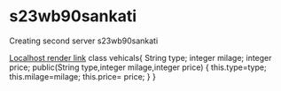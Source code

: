 # s23wb90sankati
Creating second server s23wb90sankati<br>

[Localhost render link](https://s23wb90sankati.onrender.com/)
class vehicals{ String type; integer milage; integer price; public(String type,integer milage,integer price) { this.type=type; this.milage=milage; this.price= price; } }
